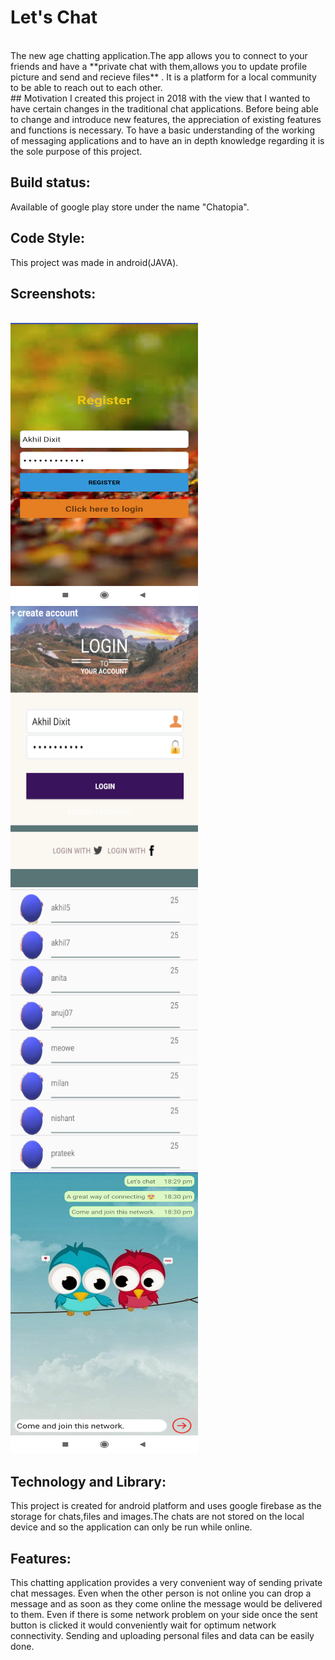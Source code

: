 # Let's Chat
<br>
The new age chatting application.The app allows you to connect to your friends and have a  **private chat with them,allows you to update 
profile picture and send and recieve files** . It is a platform for a local community to be able to reach out to each other.
<br>
## Motivation
I created this project in 2018 with the view that I wanted to have certain changes in the traditional chat applications. Before being able
to change and introduce new features, the appreciation of existing features and functions is necessary. To have a basic understanding 
of the working of messaging applications and to have an in depth knowledge regarding it is the sole purpose of this project.

## Build status:
Available of google play store under the name "Chatopia".

## Code Style:
This project was made in android(JAVA).

## Screenshots:
<br>

<img src="https://github.com/AkhilDixit1998/ChatApplication/blob/master/chat%20app%20ss/register.png" width="300" height="450">
<span width="50px"></span>
<img src="https://github.com/AkhilDixit1998/ChatApplication/blob/master/chat%20app%20ss/login.png" width="300" height="450">
<br>
<img src="https://github.com/AkhilDixit1998/ChatApplication/blob/master/chat%20app%20ss/chats.png" width="300" height="450">
<br>
<img src="https://github.com/AkhilDixit1998/ChatApplication/blob/master/chat%20app%20ss/personal%20chat.png" width="300" height="450">


## Technology and Library:
This project is created for android platform and uses google firebase as the storage for chats,files and images.The chats are not stored
on the local device and so the application can only be run while online.

## Features:
This chatting application provides a very convenient way of sending private chat messages. Even when the other person is not online 
you can drop a message and as soon as they come online the message would be delivered to them. Even if there is some network problem 
on your side once the sent button is clicked it would conveniently wait for optimum network connectivity. Sending and uploading personal
files and data can be easily done.



